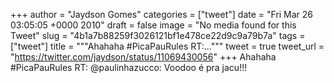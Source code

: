 
+++
author = "Jaydson Gomes"
categories = ["tweet"]
date = "Fri Mar 26 03:05:05 +0000 2010"
draft = false
image = "No media found for this Tweet"
slug = "4b1a7b88259f3026121bf1e478ce22d9c9a79b7a"
tags = ["tweet"]
title = """Ahahaha #PicaPauRules RT:..."""
tweet = true
tweet_url = "https://twitter.com/jaydson/status/11069430056"
+++
Ahahaha #PicaPauRules RT: @paulinhazucco: Voodoo é pra jacu!!!
